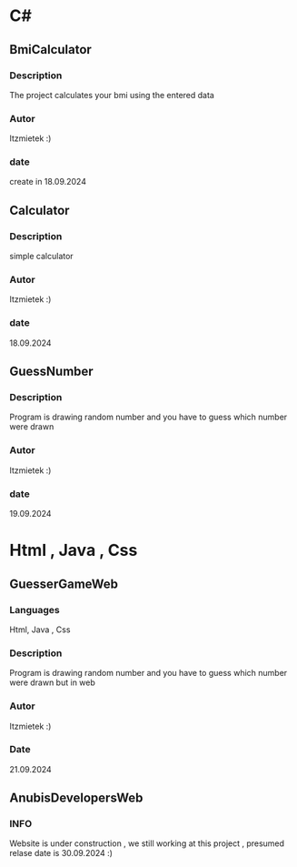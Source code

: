 # C#

## BmiCalculator

### Description
The project calculates your bmi using the entered data

### Autor
Itzmietek :)

### date
create in 18.09.2024 





  
## Calculator

### Description
simple calculator

### Autor
Itzmietek :)

### date
18.09.2024

## GuessNumber

### Description
Program is drawing random number and you have to guess which number were drawn

### Autor
Itzmietek :)

### date
19.09.2024


# Html , Java , Css
## GuesserGameWeb
### Languages
Html, Java , Css
### Description 
Program is drawing random number and you have to guess which number were drawn but in web
### Autor 
Itzmietek :)
### Date
21.09.2024

## AnubisDevelopersWeb
### INFO
Website is under construction , we still working at this project , 
presumed relase date is 30.09.2024 :)
